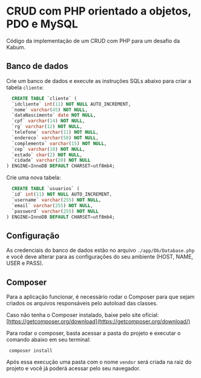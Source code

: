 # CRUD com PHP orientado a objetos, PDO e MySQL 
Código da implementação de um CRUD com PHP para um desafio da Kabum.

## Banco de dados
Crie um banco de dados e execute as instruções SQLs abaixo para criar a tabela `cliente`:
```sql
  CREATE TABLE `cliente` (
  `idcliente` int(11) NOT NULL AUTO_INCREMENT,
  `nome` varchar(45) NOT NULL,
  `dataNascimento` date NOT NULL,
  `cpf` varchar(14) NOT NULL,
  `rg` varchar(12) NOT NULL,
  `telefone` varchar(11) NOT NULL,
  `endereco` varchar(50) NOT NULL,
  `complemento` varchar(15) NOT NULL,
  `cep` varchar(10) NOT NULL,
  `estado` char(2) NOT NULL,
  `cidade` varchar(20) NOT NULL
) ENGINE=InnoDB DEFAULT CHARSET=utf8mb4;
```

Crie uma nova tabela:
```sql
  CREATE TABLE `usuarios` (
  `id` int(11) NOT NULL AUTO_INCREMENT,
  `username` varchar(255) NOT NULL,
  `email` varchar(255) NOT NULL,
  `password` varchar(255) NOT NULL
) ENGINE=InnoDB DEFAULT CHARSET=utf8mb4;
```


## Configuração
As credenciais do banco de dados estão no arquivo `./app/Db/Database.php` e você deve alterar para as configurações do seu ambiente (HOST, NAME, USER e PASS).

## Composer
Para a aplicação funcionar, é necessário rodar o Composer para que sejam criados os arquivos responsáveis pelo autoload das classes.

Caso não tenha o Composer instalado, baixe pelo site oficial: [https://getcomposer.org/download](https://getcomposer.org/download/)

Para rodar o composer, basta acessar a pasta do projeto e executar o comando abaixo em seu terminal:
```shell
 composer install
```

Após essa execução uma pasta com o nome `vendor` será criada na raiz do projeto e você já poderá acessar pelo seu navegador.

